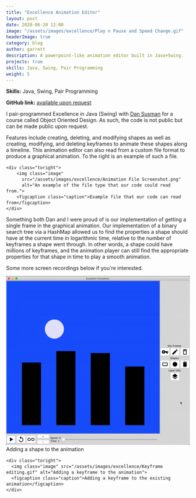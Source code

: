 ```yaml
---
title: "Excellence Animation Editor"
layout: post
date: 2020-06-20 12:00
image: "/assets/images/excellence/Play n Pause and Speed Change.gif"
headerImage: true
category: blog
author: garrett
description: A powerpoint-like animation editor built in Java+Swing.
projects: true
skills: Java, Swing, Pair Programming
weight: 5
---
```


**Skills:** Java, Swing, Pair Programming

**GitHub link:** [available upon request](mailto:smith.garr@northeastern.edu)

I pair-programmed Excellence in Java (Swing) with [Dan Susman](https://github.com/dansusman) for a course called Object Oriented Design. As such, the code is not public but can be made public upon request.

<div class="side-by-side">
    <div class="toleft">
        <p>Features include creating, deleting, and modifying shapes as well as creating, modifying, and
deleting keyframes to animate these shapes along a timeline. This animation editor can also read from a custom
file format to produce a graphical animation. To the right is an example of such a file.</p>
    </div>

    <div class="toright">
        <img class="image" 
          src="/assets/images/excellence/Animation File Screenshot.png" 
          alt="An example of the file type that our code could read from.">
        <figcaption class="caption">Example file that our code can read from</figcaption>
    </div>
</div>

Something both Dan and I were proud of is our implementation of getting a single frame in the graphical animation. Our implementation of a binary search tree via a HashMap allowed us to find the properties a shape should have at the current time in logarithmic time, relative to the number of keyframes a shape went through. In other words, a shape could have millions of keyframes, and the animation player can still find the appropriate properties for that shape in time to play a smooth animation.

Some more screen recordings below if you're interested. 

<div class="side-by-side">
    <div class="toleft">
        <img class="image" src="/assets/images/excellence/Addding Shapes.gif" alt="Picture of adding a shape to the animation">
        <figcaption class="caption">Adding a shape to the animation</figcaption>
    </div>

    <div class="toright">
      <img class="image" src="/assets/images/excellence/Keyframe editing.gif" alt="Adding a keyframe to the animation">
      <figcaption class="caption">Adding a keyframe to the existing animation</figcaption>
    </div>
</div>